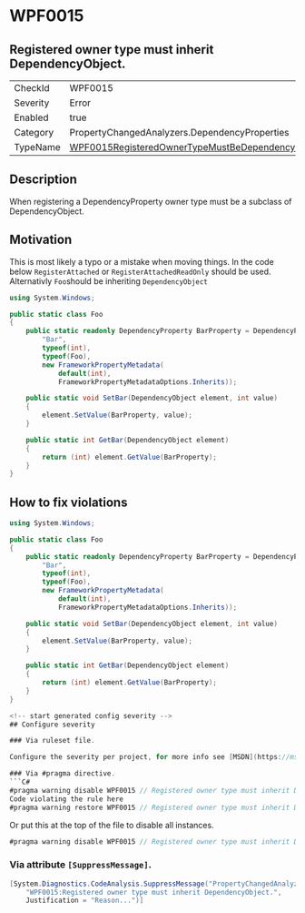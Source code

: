 # WPF0015
## Registered owner type must inherit DependencyObject.

<!-- start generated table -->
<table>
<tr>
  <td>CheckId</td>
  <td>WPF0015</td>
</tr>
<tr>
  <td>Severity</td>
  <td>Error</td>
</tr>
<tr>
  <td>Enabled</td>
  <td>true</td>
</tr>
<tr>
  <td>Category</td>
  <td>PropertyChangedAnalyzers.DependencyProperties</td>
</tr>
<tr>
  <td>TypeName</td>
  <td><a href="https://github.com/DotNetAnalyzers/PropertyChangedAnalyzers/blob/master/PropertyChangedAnalyzers.Analyzers/DependencyProperties/WPF0015RegisteredOwnerTypeMustBeDependencyObject.cs">WPF0015RegisteredOwnerTypeMustBeDependencyObject</a></td>
</tr>
</table>
<!-- end generated table -->

## Description

When registering a DependencyProperty owner type must be a subclass of DependencyObject.

## Motivation

This is most likely a typo or a mistake when moving things. In the code below `RegisterAttached` or `RegisterAttachedReadOnly` should be used.
Alternativly `Foo`should be inheriting `DependencyObject`

```C#
using System.Windows;

public static class Foo
{
    public static readonly DependencyProperty BarProperty = DependencyProperty.Register(
        "Bar",
        typeof(int), 
        typeof(Foo), 
        new FrameworkPropertyMetadata(
            default(int), 
            FrameworkPropertyMetadataOptions.Inherits));

    public static void SetBar(DependencyObject element, int value)
    {
        element.SetValue(BarProperty, value);
    }

    public static int GetBar(DependencyObject element)
    {
        return (int) element.GetValue(BarProperty);
    }
}
```

## How to fix violations

```C#
using System.Windows;

public static class Foo
{
    public static readonly DependencyProperty BarProperty = DependencyProperty.RegisterAttached(
        "Bar",
        typeof(int), 
        typeof(Foo), 
        new FrameworkPropertyMetadata(
            default(int), 
            FrameworkPropertyMetadataOptions.Inherits));

    public static void SetBar(DependencyObject element, int value)
    {
        element.SetValue(BarProperty, value);
    }

    public static int GetBar(DependencyObject element)
    {
        return (int) element.GetValue(BarProperty);
    }
}

<!-- start generated config severity -->
## Configure severity

### Via ruleset file.

Configure the severity per project, for more info see [MSDN](https://msdn.microsoft.com/en-us/library/dd264949.aspx).

### Via #pragma directive.
```C#
#pragma warning disable WPF0015 // Registered owner type must inherit DependencyObject.
Code violating the rule here
#pragma warning restore WPF0015 // Registered owner type must inherit DependencyObject.
```

Or put this at the top of the file to disable all instances.
```C#
#pragma warning disable WPF0015 // Registered owner type must inherit DependencyObject.
```

### Via attribute `[SuppressMessage]`.

```C#
[System.Diagnostics.CodeAnalysis.SuppressMessage("PropertyChangedAnalyzers.DependencyProperties", 
    "WPF0015:Registered owner type must inherit DependencyObject.", 
    Justification = "Reason...")]
```
<!-- end generated config severity -->